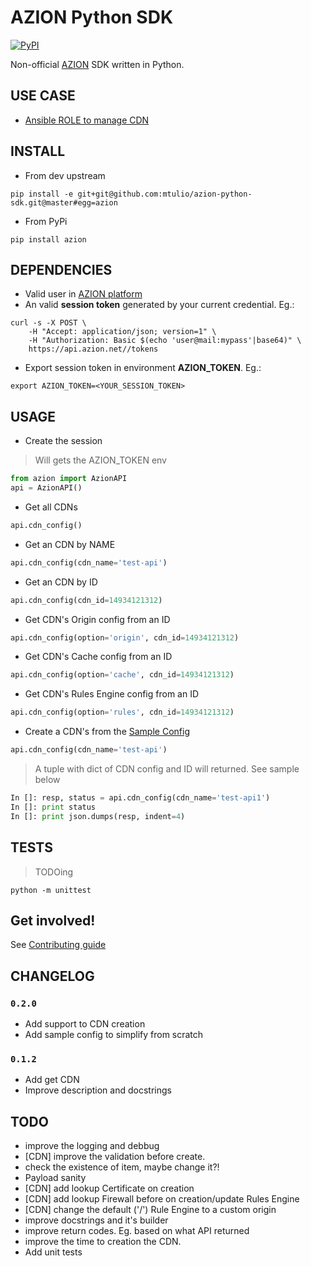 # AZION Python SDK

[![PyPI](https://img.shields.io/pypi/v/azion.svg)](https://pypi.python.org/pypi/azion/)

Non-official [AZION](https://www.azion.com.br/) SDK written in Python.

## USE CASE

* [Ansible ROLE to manage CDN](https://github.com/mtulio/ansible-role-cloud-cdn)

## INSTALL

* From dev upstream

`pip install -e git+git@github.com:mtulio/azion-python-sdk.git@master#egg=azion`

* From PyPi

`pip install azion`

## DEPENDENCIES

* Valid user in [AZION platform]()
* An valid **session token** generated by your current credential. Eg.:
```shell
curl -s -X POST \
    -H "Accept: application/json; version=1" \
    -H "Authorization: Basic $(echo 'user@mail:mypass'|base64)" \
    https://api.azion.net//tokens
```
* Export session token in environment **AZION_TOKEN**. Eg.:
```shell
export AZION_TOKEN=<YOUR_SESSION_TOKEN>
```

## USAGE

* Create the session

> Will gets the AZION_TOKEN env

```python
from azion import AzionAPI
api = AzionAPI()
```

* Get all CDNs

```python
api.cdn_config()
```

* Get an CDN by NAME

```python
api.cdn_config(cdn_name='test-api')
```

* Get an CDN by ID

```python
api.cdn_config(cdn_id=14934121312)
```

* Get CDN's Origin config from an ID

```python
api.cdn_config(option='origin', cdn_id=14934121312)
```

* Get CDN's Cache config from an ID

```python
api.cdn_config(option='cache', cdn_id=14934121312)
```

* Get CDN's Rules Engine config from an ID

```python
api.cdn_config(option='rules', cdn_id=14934121312)
```

* Create a CDN's from the [Sample Config](./azion/sample.py)

```python
api.cdn_config(cdn_name='test-api')
```

> A tuple with dict of CDN config and ID will returned. See sample below

```python
In []: resp, status = api.cdn_config(cdn_name='test-api1')
In []: print status
In []: print json.dumps(resp, indent=4)
```


## TESTS

> TODOing

`python -m unittest`

## Get involved!

See [Contributing guide](CONTRIBUTING.md)

## CHANGELOG

### `0.2.0`

* Add support to CDN creation
* Add sample config to simplify from scratch

### `0.1.2`

* Add get CDN
* Improve description and docstrings

## TODO

* improve the logging and debbug
* [CDN] improve the validation before create.
 * check the existence of item, maybe change it?!
 * Payload sanity
* [CDN] add lookup Certificate on creation
* [CDN] add lookup Firewall before on creation/update Rules Engine
* [CDN] change the default ('/') Rule Engine to a custom origin
* improve docstrings and it's builder
* improve return codes. Eg. based on what API returned
* improve the time to creation the CDN.
* Add unit tests
